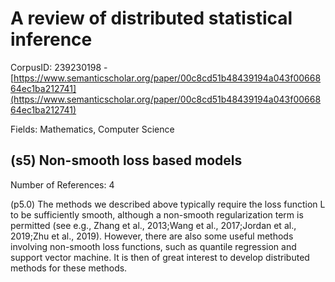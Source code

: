 # A review of distributed statistical inference

CorpusID: 239230198 - [https://www.semanticscholar.org/paper/00c8cd51b48439194a043f0066864ec1ba212741](https://www.semanticscholar.org/paper/00c8cd51b48439194a043f0066864ec1ba212741)

Fields: Mathematics, Computer Science

## (s5) Non-smooth loss based models
Number of References: 4

(p5.0) The methods we described above typically require the loss function L to be sufficiently smooth, although a non-smooth regularization term is permitted (see e.g., Zhang et al., 2013;Wang et al., 2017;Jordan et al., 2019;Zhu et al., 2019). However, there are also some useful methods involving non-smooth loss functions, such as quantile regression and support vector machine. It is then of great interest to develop distributed methods for these methods.
